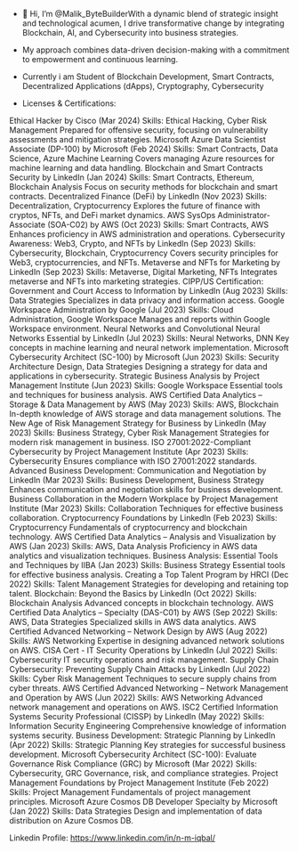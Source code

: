 - 👋 Hi, I’m @Malik_ByteBuilderWith a dynamic blend of strategic insight and technological acumen, I drive transformative change by integrating Blockchain, AI, and Cybersecurity into business strategies.
- My approach combines data-driven decision-making with a commitment to empowerment and continuous learning.
- Currently i am Student of Blockchain Development, Smart Contracts, Decentralized Applications (dApps), Cryptography, Cybersecurity

-  Licenses & Certifications:

Ethical Hacker by Cisco (Mar 2024)
Skills: Ethical Hacking, Cyber Risk Management
Prepared for offensive security, focusing on vulnerability assessments and mitigation strategies.
Microsoft Azure Data Scientist Associate (DP-100) by Microsoft (Feb 2024)
Skills: Smart Contracts, Data Science, Azure Machine Learning
Covers managing Azure resources for machine learning and data handling.
Blockchain and Smart Contracts Security by LinkedIn (Jan 2024)
Skills: Smart Contracts, Ethereum, Blockchain Analysis
Focus on security methods for blockchain and smart contracts.
Decentralized Finance (DeFi) by LinkedIn (Nov 2023)
Skills: Decentralization, Cryptocurrency
Explores the future of finance with cryptos, NFTs, and DeFi market dynamics.
AWS SysOps Administrator-Associate (SOA-C02) by AWS (Oct 2023)
Skills: Smart Contracts, AWS
Enhances proficiency in AWS administration and operations.
Cybersecurity Awareness: Web3, Crypto, and NFTs by LinkedIn (Sep 2023)
Skills: Cybersecurity, Blockchain, Cryptocurrency
Covers security principles for Web3, cryptocurrencies, and NFTs.
Metaverse and NFTs for Marketing by LinkedIn (Sep 2023)
Skills: Metaverse, Digital Marketing, NFTs
Integrates metaverse and NFTs into marketing strategies.
CIPP/US Certification: Government and Court Access to Information by LinkedIn (Aug 2023)
Skills: Data Strategies
Specializes in data privacy and information access.
Google Workspace Administration by Google (Jul 2023)
Skills: Cloud Administration, Google Workspace
Manages and reports within Google Workspace environment.
Neural Networks and Convolutional Neural Networks Essential by LinkedIn (Jul 2023)
Skills: Neural Networks, DNN
Key concepts in machine learning and neural network implementation.
Microsoft Cybersecurity Architect (SC-100) by Microsoft (Jun 2023)
Skills: Security Architecture Design, Data Strategies
Designing a strategy for data and applications in cybersecurity.
Strategic Business Analysis by Project Management Institute (Jun 2023)
Skills: Google Workspace
Essential tools and techniques for business analysis.
AWS Certified Data Analytics – Storage & Data Management by AWS (May 2023)
Skills: AWS, Blockchain
In-depth knowledge of AWS storage and data management solutions.
The New Age of Risk Management Strategy for Business by LinkedIn (May 2023)
Skills: Business Strategy, Cyber Risk Management
Strategies for modern risk management in business.
ISO 27001:2022-Compliant Cybersecurity by Project Management Institute (Apr 2023)
Skills: Cybersecurity
Ensures compliance with ISO 27001:2022 standards.
Advanced Business Development: Communication and Negotiation by LinkedIn (Mar 2023)
Skills: Business Development, Business Strategy
Enhances communication and negotiation skills for business development.
Business Collaboration in the Modern Workplace by Project Management Institute (Mar 2023)
Skills: Collaboration
Techniques for effective business collaboration.
Cryptocurrency Foundations by LinkedIn (Feb 2023)
Skills: Cryptocurrency
Fundamentals of cryptocurrency and blockchain technology.
AWS Certified Data Analytics – Analysis and Visualization by AWS (Jan 2023)
Skills: AWS, Data Analysis
Proficiency in AWS data analytics and visualization techniques.
Business Analysis: Essential Tools and Techniques by IIBA (Jan 2023)
Skills: Business Strategy
Essential tools for effective business analysis.
Creating a Top Talent Program by HRCI (Dec 2022)
Skills: Talent Management
Strategies for developing and retaining top talent.
Blockchain: Beyond the Basics by LinkedIn (Oct 2022)
Skills: Blockchain Analysis
Advanced concepts in blockchain technology.
AWS Certified Data Analytics – Specialty (DAS-C01) by AWS (Sep 2022)
Skills: AWS, Data Strategies
Specialized skills in AWS data analytics.
AWS Certified Advanced Networking – Network Design by AWS (Aug 2022)
Skills: AWS Networking
Expertise in designing advanced network solutions on AWS.
CISA Cert - IT Security Operations by LinkedIn (Jul 2022)
Skills: Cybersecurity
IT security operations and risk management.
Supply Chain Cybersecurity: Preventing Supply Chain Attacks by LinkedIn (Jul 2022)
Skills: Cyber Risk Management
Techniques to secure supply chains from cyber threats.
AWS Certified Advanced Networking – Network Management and Operation by AWS (Jun 2022)
Skills: AWS Networking
Advanced network management and operations on AWS.
ISC2 Certified Information Systems Security Professional (CISSP) by LinkedIn (May 2022)
Skills: Information Security Engineering
Comprehensive knowledge of information systems security.
Business Development: Strategic Planning by LinkedIn (Apr 2022)
Skills: Strategic Planning
Key strategies for successful business development.
Microsoft Cybersecurity Architect (SC-100): Evaluate Governance Risk Compliance (GRC) by Microsoft (Mar 2022)
Skills: Cybersecurity, GRC
Governance, risk, and compliance strategies.
Project Management Foundations by Project Management Institute (Feb 2022)
Skills: Project Management
Fundamentals of project management principles.
Microsoft Azure Cosmos DB Developer Specialty by Microsoft (Jan 2022)
Skills: Data Strategies
Design and implementation of data distribution on Azure Cosmos DB.

<!---My Linkedin Profile is: https://www.linkedin.com/in/n-m-iqbal/


Malik_ByteBuilder/Malik_ByteBuilder is a ✨ special ✨ repository because its `README.md` (this file) appears on your GitHub profile.
You can click the Preview link to take a look at your changes.
--->
Linkedin Profile: https://www.linkedin.com/in/n-m-iqbal/
